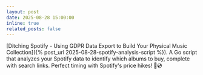```yaml
---
layout: post
date: 2025-08-28 15:00:00
inline: true
related_posts: false
---
```


[Ditching Spotify - Using GDPR Data Export to Build Your Physical Music Collection]({% post_url 2025-08-28-spotify-analysis-script %}). A Go script that analyzes your Spotify data to identify which albums to buy, complete with search links. Perfect timing with Spotify's price hikes! 🎵💿

